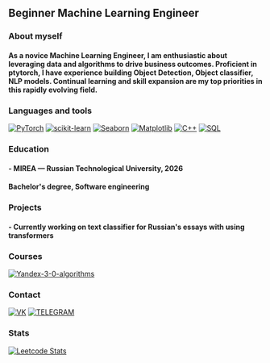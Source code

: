 
## Beginner Machine Learning Engineer

### About myself
#### As a novice Machine Learning Engineer, I am enthusiastic about leveraging data and algorithms to drive business outcomes. Proficient in ptytorch, I have experience building Object Detection, Object classifier, NLP models. Continual learning and skill expansion are my top priorities in this rapidly evolving field.
### Languages and tools
[![PyTorch](https://img.shields.io/badge/PyTorch-blue?style=for-the-badge&logo=pytorch)](https://pytorch.org/)
[![scikit-learn](https://img.shields.io/badge/scikit-blue?style=for-the-badge&logo=scikit-learn)](https://scikit-learn.org/stable/)
[![Seaborn](https://img.shields.io/badge/Seaborn-blue?style=for-the-badge&logo=pydata)](https://seaborn.pydata.org/)
[![Matplotlib](https://img.shields.io/badge/matplotlib-blue?style=for-the-badge&logo=Matplotlib)](https://matplotlib.org/)
[![C++](https://img.shields.io/badge/C%2B%2B-blue?style=for-the-badge&logo=C%2B%2B)](https://en.cppreference.com/w/cpp/compiler_support)
[![SQL](https://img.shields.io/badge/SQL-blue?style=for-the-badge&logo=postgresql&logoColor=00008B)](https://www.postgresql.org/)

### Education
#### - MIREA — Russian Technological University, 2026
#### Bachelor's degree, Software engineering

### Projects
#### - Currently working on text classifier for Russian's essays with using transformers

### Courses
[![Yandex-3-0-algorithms](https://img.shields.io/badge/Yandex_3_0_Algorithms-blue?style=flat-square&logo=yand&logoColor=FF0000)](https://yandex.ru/yaintern/algorithm-training)


### Contact
[![VK](https://img.shields.io/badge/VK-blue?style=for-the-badge&logo=Vk&logoColor=00008B)](https://vk.com/ddipayddiday)
[![TELEGRAM](https://img.shields.io/badge/TELEGRAM-blue?style=for-the-badge&logo=telegram&logoColor=00BFFF)](https://t.me/tmlef)

### Stats
[![Leetcode Stats](https://leetcard.jacoblin.cool/2ctoo13)](https://leetcode.com/2ctoo13)

